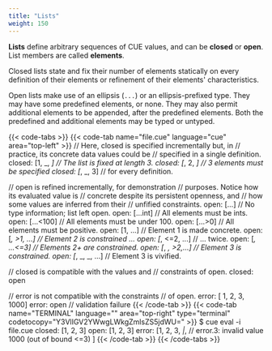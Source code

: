 ```yaml
---
title: "Lists"
weight: 150
---
```


**Lists** define arbitrary sequences of CUE values,
and can be **closed** or **open**.
List members are called **elements**.

Closed lists state and fix their number of elements statically on every
definition of their elements or refinement of their elements' characteristics.

Open lists make use of an ellipsis (`...`) or an ellipsis-prefixed type.
They may have some predefined elements, or none.
They may also permit additional elements to be appended,
after the predefined elements.
Both the predefined and additional elements may be typed or untyped.

{{< code-tabs >}}
{{< code-tab name="file.cue" language="cue" area="top-left" >}}
// Here, closed is specified incrementally but, in
// practice, its concrete data values could be
// specified in a single definition.
closed: [1, _, _] // The list is fixed at length 3.
closed: [_, 2, _] // 3 elements must be specified
closed: [_, _, 3] // for every definition.

// open is refined incrementally, for demonstration
// purposes. Notice how its evaluated value is
// concrete despite its persistent openness, and
// how some values are inferred from their
// unfified constraints.
open: [...] // No type information; list left open.
open: [...int] // All elements must be ints.
open: [...<100] // All elements must be under 100.
open: [...>0] // All elements must be positive.
open: [1, ...] // Element 1 is made concrete.
open: [_, >1, ...] // Element 2 is constrained ...
open: [_, <=2, ...] // ... twice.
open: [_, ...<=3] // Elements 2+ are constrained.
open: [_, _, >2,...] // Element 3 is constrained.
open: [_, _, _, ...] // Element 3 is vivified.

// closed is compatible with the values and
// constraints of open.
closed: open

// error is not compatible with the constraints
// of open.
error: [ 1, 2, 3, 1000]
error: open // validation failure
{{< /code-tab >}}
{{< code-tab name="TERMINAL" language="" area="top-right" type="terminal" codetocopy="Y3VlIGV2YWwgLWkgZmlsZS5jdWU=" >}}
$ cue eval -i file.cue
closed: [1, 2, 3]
open: [1, 2, 3]
error: [1, 2, 3, _|_, // error.3: invalid value 1000 (out of bound <=3)
]
{{< /code-tab >}}
{{< /code-tabs >}}

<!-- TODO: is this example worth saving?
{{< code-tabs >}}
{{< code-tab name="lists.cue" language="cue" area="top-left" >}}
import "list"

// uint8 is a predefined identifier for the bound
// >=0 & <=255, and list.Repeat(X,Y) returns a
// list containing list X repeated Y times.
IP: list.Repeat([uint8], 4)

// IPv4 private subnets, as defined in RFC1918.
rfc1918: {
	// Each member of rfc1918 is unified with
	// IP, thereby fixing its length at 4 and
	// constraining its elements to uint8.
	[_]: IP

	// We do not have to specify a value for
	// all the elements of each member - only
	// those that need to be constrained by
	// the rules of RFC1918.
	"10.0.0.0/8": [10, ...]
	"192.168.0.0/16": [192, 168, ...]
	"172.16.0.0/12": [172, >=16 & <=32, ...]
}

PrivateIP:
	rfc1918."10.0.0.0/8" |
	rfc1918."192.168.0.0/16" |
	rfc1918."172.16.0.0/12"

valid: PrivateIP
valid: [10, 2, 3, 4]

invalid: PrivateIP
invalid: [203, 0, 113, 42] // validation failure
{{< /code-tab >}}
{{< code-tab name="result.txt" language="txt" area="top-right" >}}
IP: [uint8, uint8, uint8, uint8]
rfc1918: {
    "10.0.0.0/8": [10, uint8, uint8, uint8]
    "192.168.0.0/16": [192, 168, uint8, uint8]
    "172.16.0.0/12": [172, uint & >=16 & <=32, uint8, uint8]
}
PrivateIP: [10, uint8, uint8, uint8] | [192, 168, uint8, uint8] | [172, uint & >=16 & <=32, uint8, uint8]
valid: [10, 2, 3, 4]
invalid: _|_ // invalid: 3 errors in empty disjunction: (and 3 more errors)
{{< /code-tab >}}
{{< /code-tabs >}}
-->
